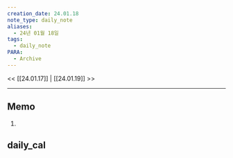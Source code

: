```yaml
---
creation_date: 24.01.18
note_type: daily_note
aliases:
  - 24년 01월 18일
tags:
  - daily_note
PARA:
  - Archive
---
```

<< [[24.01.17]] | [[24.01.19]] >>

---

## Memo
1.  

## daily_cal